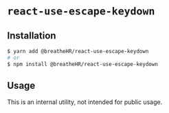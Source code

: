 # `react-use-escape-keydown`

## Installation

```sh
$ yarn add @breatheHR/react-use-escape-keydown
# or
$ npm install @breatheHR/react-use-escape-keydown
```

## Usage

This is an internal utility, not intended for public usage.
